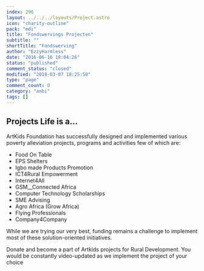 ```yaml
---
index: 296
layout: ../../../layouts/Project.astro
icon: "charity-outline"
pack: "mdi"
title: "Fondswervings Projecten"
subtitle: ""
shortTitle: "Fondswerving"
author: "EzzyHarmless"
date: "2016-06-16 18:04:26"
status: "published"
comment_status: "closed"
modified: "2018-03-07 18:25:58"
type: "page"
comment_count: 0
category: "anbi"
tags: []
---
```


## Projects <span class="has-text-calm is-size-4">Life is a...</span>

ArtKids Foundation has successfully designed and implemented various poverty alleviation projects, programs and activities few of which are:

*   Food On Table
*   EPS Shelters
*   Igbo made Products Promotion
*   ICT4Rural Empowerment
*   Internet4All
*   GSM__Connected Africa
*   Computer Technology Scholarships
*   SME Advising
*   Agro Africa (Grow Africa)
*   Flying Professionals
*   Company4Company

While we are trying our very best, funding remains a challenge to implement most of these solution-oriented initiatives.

Donate and become a part of Artkids projects for Rural Development. You would be constantly video-updated as we implement the project of your choice
